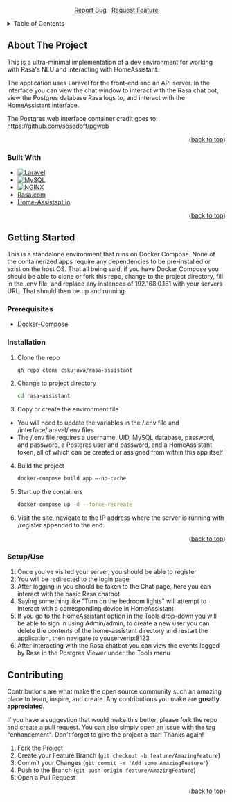 <div align="center">
  <p align="center">
    <a href="https://github.com/othneildrew/Best-README-Template/issues">Report Bug</a>
    ·
    <a href="https://github.com/othneildrew/Best-README-Template/issues">Request Feature</a>
  </p>
</div>



<!-- TABLE OF CONTENTS -->
<details>
  <summary>Table of Contents</summary>
  <ol>
    <li>
      <a href="#about-the-project">About The Project</a>
      <ul>
        <li><a href="#built-with">Built With</a></li>
      </ul>
    </li>
    <li>
      <a href="#getting-started">Getting Started</a>
      <ul>
        <li><a href="#prerequisites">Prerequisites</a></li>
        <li><a href="#installation">Installation</a></li>
      </ul>
    </li>
  </ol>
</details>


<!-- ABOUT THE PROJECT -->
## About The Project
This is a ultra-minimal implementation of a dev environment for working with Rasa's NLU and interacting with HomeAssistant.

The application uses Laravel for the front-end and an API server. In the interface you can view the chat window to interact with the Rasa chat bot, view the Postgres database Rasa logs to, and interact with the HomeAssistant interface. 

The Postgres web interface container credit goes to:
https://github.com/sosedoff/pgweb

<p align="right">(<a href="#top">back to top</a>)</p>


### Built With

* [![Laravel][Laravel.com]][Laravel-url]
* [![MySQL][Mysql.com]][Mysql-url]
* [![NGINX][NGINX.com]][Nginx-url]
* <a href="Rasa.com">Rasa.com</a>
* <a href="Home-Assistant.io">Home-Assistant.io</a>

<p align="right">(<a href="#top">back to top</a>)</p>



<!-- GETTING STARTED -->
## Getting Started

This is a standalone environment that runs on Docker Compose. None of the containerized apps require any dependencies to be pre-installed or exist on the host OS. That all being said, if you have Docker Compose you should be able to clone or fork this repo, change to the project directory, fill in the .env file, and replace any instances of 192.168.0.161 with your servers URL. That should then be up and running.

### Prerequisites

* <a href="https://docs.docker.com/compose/">Docker-Compose</a>

### Installation

1. Clone the repo
   ```sh
   gh repo clone cskujawa/rasa-assistant
   ```
2. Change to project directory
   ```sh
   cd rasa-assistant
   ```
3. Copy or create the environment file
* You will need to update the variables in the /.env file and /interface/laravel/.env files
* The /.env file requires a username, UID, MySQL database, password, and password, a Postgres user and password, and a HomeAssistant token, all of which can be created or assigned from within this app itself
4. Build the project
   ```sh
   docker-compose build app –-no-cache
   ```
5. Start up the containers
   ```sh
   docker-compose up -d --force-recreate
   ```
10. Visit the site, navigate to the IP address where the server is running with /register appended to the end.
   
<p align="right">(<a href="#top">back to top</a>)</p>

### Setup/Use

1. Once you've visited your server, you should be able to register
2. You will be redirected to the login page
3. After logging in you should be taken to the Chat page, here you can interact with the basic Rasa chatbot
4. Saying something like "Turn on the bedroom lights" will attempt to interact with a corresponding device in HomeAssistant
5. If you go to the HomeAssistant option in the Tools drop-down you will be able to sign in using Admin/admin, to create a new user you can delete the contents of the home-assistant directory and restart the application, then navigate to youserverip:8123
6. After interacting with the Rasa chatbot you can view the events logged by Rasa in the Postgres Viewer under the Tools menu

<!-- CONTRIBUTING -->
## Contributing

Contributions are what make the open source community such an amazing place to learn, inspire, and create. Any contributions you make are **greatly appreciated**.

If you have a suggestion that would make this better, please fork the repo and create a pull request. You can also simply open an issue with the tag "enhancement".
Don't forget to give the project a star! Thanks again!

1. Fork the Project
2. Create your Feature Branch (`git checkout -b feature/AmazingFeature`)
3. Commit your Changes (`git commit -m 'Add some AmazingFeature'`)
4. Push to the Branch (`git push origin feature/AmazingFeature`)
5. Open a Pull Request

<p align="right">(<a href="#top">back to top</a>)</p>

<!-- MARKDOWN LINKS & IMAGES -->
<!-- https://www.markdownguide.org/basic-syntax/#reference-style-links -->

[Laravel.com]: https://img.shields.io/badge/Laravel-FF2D20?style=for-the-badge&logo=laravel&logoColor=white
[Laravel-url]: https://laravel.com
[Mysql.com]: https://img.shields.io/badge/MySQL-005C84?style=for-the-badge&logo=mysql&logoColor=white
[Mysql-url]: https://mysql.com
[NGINX.com]: https://img.shields.io/badge/nginx-%23009639.svg?style=for-the-badge&logo=nginx&logoColor=white
[Nginx-url]: https://nginx.com
